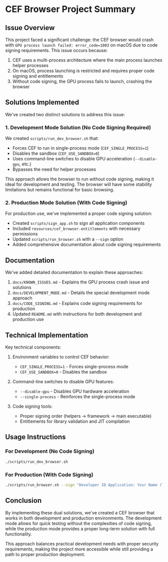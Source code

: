# CEF Browser Project Summary

## Issue Overview

This project faced a significant challenge: the CEF browser would crash with `GPU process launch failed: error_code=1003` on macOS due to code signing requirements. This issue occurs because:

1. CEF uses a multi-process architecture where the main process launches helper processes
2. On macOS, process launching is restricted and requires proper code signing and entitlements
3. Without code signing, the GPU process fails to launch, crashing the browser

## Solutions Implemented

We've created two distinct solutions to address this issue:

### 1. Development Mode Solution (No Code Signing Required)

We created `scripts/run_dev_browser.sh` that:
- Forces CEF to run in single-process mode (`CEF_SINGLE_PROCESS=1`)
- Disables the sandbox (`CEF_USE_SANDBOX=0`)
- Uses command-line switches to disable GPU acceleration (`--disable-gpu`, etc.)
- Bypasses the need for helper processes

This approach allows the browser to run without code signing, making it ideal for development and testing. The browser will have some stability limitations but remains functional for basic browsing.

### 2. Production Mode Solution (With Code Signing)

For production use, we've implemented a proper code signing solution:
- Created `scripts/sign_app.sh` to sign all application components
- Included `resources/cef_browser.entitlements` with necessary permissions
- Updated `scripts/run_browser.sh` with a `--sign` option
- Added comprehensive documentation about code signing requirements

## Documentation

We've added detailed documentation to explain these approaches:

1. `docs/KNOWN_ISSUES.md` - Explains the GPU process crash issue and solutions
2. `docs/DEVELOPMENT_MODE.md` - Details the special development mode approach
3. `docs/CODE_SIGNING.md` - Explains code signing requirements for production
4. Updated `README.md` with instructions for both development and production use

## Technical Implementation

Key technical components:

1. Environment variables to control CEF behavior:
   - `CEF_SINGLE_PROCESS=1` - Forces single-process mode
   - `CEF_USE_SANDBOX=0` - Disables the sandbox

2. Command-line switches to disable GPU features:
   - `--disable-gpu` - Disables GPU hardware acceleration
   - `--single-process` - Reinforces the single-process mode

3. Code signing tools:
   - Proper signing order (helpers → framework → main executable)
   - Entitlements for library validation and JIT compilation

## Usage Instructions

### For Development (No Code Signing)

```bash
./scripts/run_dev_browser.sh
```

### For Production (With Code Signing)

```bash
./scripts/run_browser.sh --sign "Developer ID Application: Your Name (TEAM_ID)"
```

## Conclusion

By implementing these dual solutions, we've created a CEF browser that works in both development and production environments. The development mode allows for quick testing without the complexities of code signing, while the production mode provides a proper long-term solution with full functionality.

This approach balances practical development needs with proper security requirements, making the project more accessible while still providing a path to proper production deployment.